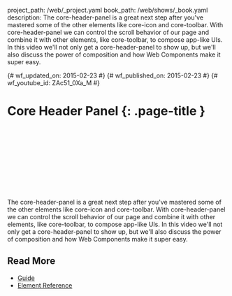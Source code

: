 project_path: /web/_project.yaml
book_path: /web/shows/_book.yaml
description: The core-header-panel is a great next step after you've mastered some of the other elements like core-icon and core-toolbar. With core-header-panel we can control the scroll behavior of our page and combine it with other elements, like core-toolbar, to compose app-like UIs. In this video we'll not only get a core-header-panel to show up, but we'll also discuss the power of composition and how Web Components make it super easy.

{# wf_updated_on: 2015-02-23 #}
{# wf_published_on: 2015-02-23 #}
{# wf_youtube_id: ZAc51_0Xa_M #}

# Core Header Panel {: .page-title }


<div class="video-wrapper">
  <iframe class="devsite-embedded-youtube-video" data-video-id="ZAc51_0Xa_M"
          data-autohide="1" data-showinfo="0" frameborder="0" allowfullscreen>
  </iframe>
</div>


The core-header-panel is a great next step after you've mastered some of the other elements like core-icon and core-toolbar. With core-header-panel we can control the scroll behavior of our page and combine it with other elements, like core-toolbar, to compose app-like UIs. In this video we'll not only get a core-header-panel to show up, but we'll also discuss the power of composition and how Web Components make it super easy.

## Read More

- [Guide](https://www.polymer-project.org/0.5/docs/elements/layout-elements.html)
- [Element Reference](https://www.polymer-project.org/0.5/docs/elements/#core-header-panel)
